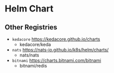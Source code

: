 # Helm Chart

## Other Registries

- `kedacore` https://kedacore.github.io/charts
    - kedacore/keda
- `nats` https://nats-io.github.io/k8s/helm/charts/
    - nats/nats
- `bitnami` https://charts.bitnami.com/bitnami
    - bitnami/redis
